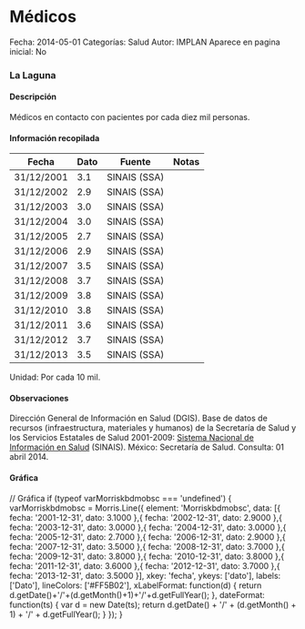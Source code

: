 Médicos
=====

Fecha: 2014-05-01
Categorías: Salud
Autor: IMPLAN
Aparece en pagina inicial: No

### La Laguna

#### Descripción

Médicos en contacto con pacientes por cada diez mil personas.

<!-- break -->

#### Información recopilada

<table class="table table-hover table-bordered matriz">
  <thead>
    <tr><th>Fecha</th><th>Dato</th><th>Fuente</th><th>Notas</th></tr>
  </thead>
  <tbody>
    <tr><td class="centrado">31/12/2001</td><td class="derecha">3.1</td><td>SINAIS (SSA)</td><td></td></tr>
    <tr><td class="centrado">31/12/2002</td><td class="derecha">2.9</td><td>SINAIS (SSA)</td><td></td></tr>
    <tr><td class="centrado">31/12/2003</td><td class="derecha">3.0</td><td>SINAIS (SSA)</td><td></td></tr>
    <tr><td class="centrado">31/12/2004</td><td class="derecha">3.0</td><td>SINAIS (SSA)</td><td></td></tr>
    <tr><td class="centrado">31/12/2005</td><td class="derecha">2.7</td><td>SINAIS (SSA)</td><td></td></tr>
    <tr><td class="centrado">31/12/2006</td><td class="derecha">2.9</td><td>SINAIS (SSA)</td><td></td></tr>
    <tr><td class="centrado">31/12/2007</td><td class="derecha">3.5</td><td>SINAIS (SSA)</td><td></td></tr>
    <tr><td class="centrado">31/12/2008</td><td class="derecha">3.7</td><td>SINAIS (SSA)</td><td></td></tr>
    <tr><td class="centrado">31/12/2009</td><td class="derecha">3.8</td><td>SINAIS (SSA)</td><td></td></tr>
    <tr><td class="centrado">31/12/2010</td><td class="derecha">3.8</td><td>SINAIS (SSA)</td><td></td></tr>
    <tr><td class="centrado">31/12/2011</td><td class="derecha">3.6</td><td>SINAIS (SSA)</td><td></td></tr>
    <tr><td class="centrado">31/12/2012</td><td class="derecha">3.7</td><td>SINAIS (SSA)</td><td></td></tr>
    <tr><td class="centrado">31/12/2013</td><td class="derecha">3.5</td><td>SINAIS (SSA)</td><td></td></tr>
  </tbody>
</table>

Unidad: Por cada 10 mil.

#### Observaciones

Dirección General de Información en Salud (DGIS). Base de datos de recursos (infraestructura, materiales y humanos) de la Secretaría de Salud y los Servicios Estatales de Salud 2001-2009: [Sistema Nacional de Información en Salud](http://www.sinais.salud.gob.mx) (SINAIS). México: Secretaría de Salud. Consulta: 01 abril 2014.

#### Gráfica

<div id="Morriskbdmobsc" class="grafica"></div>
  // Gráfica
  if (typeof varMorriskbdmobsc === 'undefined') {
    varMorriskbdmobsc = Morris.Line({
      element: 'Morriskbdmobsc',
      data: [{ fecha: '2001-12-31', dato: 3.1000 },{ fecha: '2002-12-31', dato: 2.9000 },{ fecha: '2003-12-31', dato: 3.0000 },{ fecha: '2004-12-31', dato: 3.0000 },{ fecha: '2005-12-31', dato: 2.7000 },{ fecha: '2006-12-31', dato: 2.9000 },{ fecha: '2007-12-31', dato: 3.5000 },{ fecha: '2008-12-31', dato: 3.7000 },{ fecha: '2009-12-31', dato: 3.8000 },{ fecha: '2010-12-31', dato: 3.8000 },{ fecha: '2011-12-31', dato: 3.6000 },{ fecha: '2012-12-31', dato: 3.7000 },{ fecha: '2013-12-31', dato: 3.5000 }],
      xkey: 'fecha',
      ykeys: ['dato'],
      labels: ['Dato'],
      lineColors: ['#FF5B02'],
      xLabelFormat: function(d) { return d.getDate()+'/'+(d.getMonth()+1)+'/'+d.getFullYear(); },
      dateFormat: function(ts) { var d = new Date(ts); return d.getDate() + '/' + (d.getMonth() + 1) + '/' + d.getFullYear(); }
    });
  }
